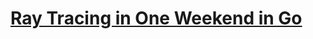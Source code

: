 # [Ray Tracing in One Weekend in Go](https://raytracing.github.io/books/RayTracingInOneWeekend.html)
